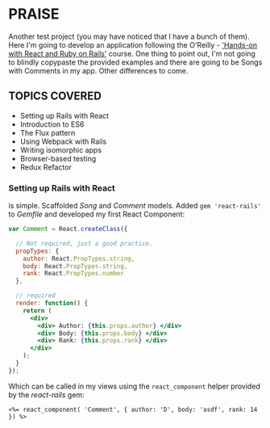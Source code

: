 # PRAISE

Another test project (you may have noticed that I have a bunch of them). Here I'm going to develop an application following the O'Reilly - ['Hands-on with React and Ruby on Rails'](http://shop.oreilly.com/product/0636920044307.do) course. One thing to point out, I'm not going to blindly copypaste the provided examples and there are going to be Songs with Comments in my app. Other differences to come.

## TOPICS COVERED

- Setting up Rails with React
- Introduction to ES6
- The Flux pattern
- Using Webpack with Rails
- Writing isomorphic apps
- Browser-based testing
- Redux Refactor

### Setting up Rails with React

is simple. Scaffolded *Song* and *Comment* models. Added `gem 'react-rails'` to *Gemfile* and developed my first React Component:

```jsx
var Comment = React.createClass({

  // Not required, just a good practice.
  propTypes: {
    author: React.PropTypes.string,
    body: React.PropTypes.string,
    rank: React.PropTypes.number
  },

  // required
  render: function() {
    return (
      <div>
        <div> Author: {this.props.author} </div>
        <div> Body: {this.props.body} </div>
        <div> Rank: {this.props.rank} </div>
      </div>
    );
  }
});
```

Which can be called in my views using the `react_component` helper provided by the *react-rails* gem:

```erb
<%= react_component( 'Comment', { author: 'D', body: 'asdf', rank: 14 }) %>
```